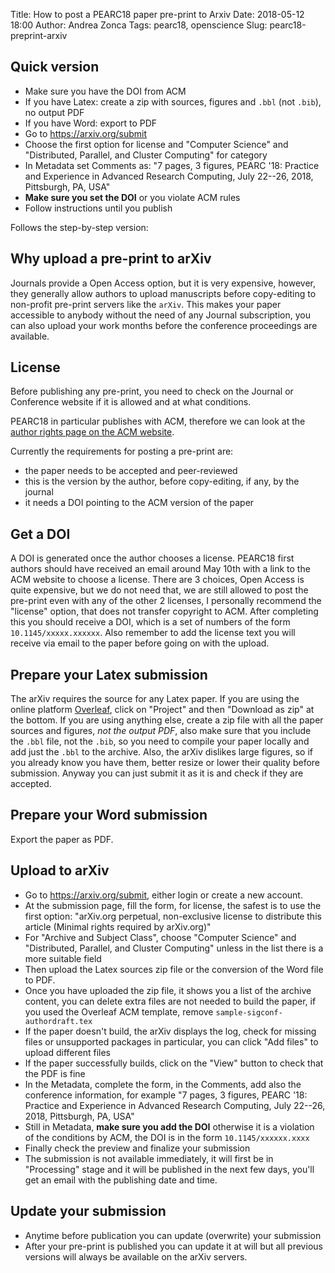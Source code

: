 Title: How to post a PEARC18 paper pre-print to Arxiv
Date: 2018-05-12 18:00
Author: Andrea Zonca
Tags: pearc18, openscience
Slug: pearc18-preprint-arxiv

## Quick version

* Make sure you have the DOI from ACM
* If you have Latex: create a zip with sources, figures and `.bbl` (not `.bib`), no output PDF
* If you have Word: export to PDF
* Go to <https://arxiv.org/submit>
* Choose the first option for license and "Computer Science" and "Distributed, Parallel, and Cluster Computing" for category
* In Metadata set Comments as: "7 pages, 3 figures, PEARC '18: Practice and Experience in Advanced Research Computing, July 22--26, 2018, Pittsburgh, PA, USA"
* **Make sure you set the DOI** or you violate ACM rules
* Follow instructions until you publish

Follows the step-by-step version:

## Why upload a pre-print to arXiv

Journals provide a Open Access option, but it is very expensive, however, they generally allow authors to upload manuscripts before copy-editing to non-profit pre-print servers like the `arXiv`.
This makes your paper accessible to anybody without the need of any Journal subscription, you can also upload your work months before the conference proceedings are available.

## License

Before publishing any pre-print, you need to check on the Journal or Conference website
if it is allowed and at what conditions.

PEARC18 in particular publishes with ACM, therefore we can look at the [author rights page on the ACM website](http://authors.acm.org/main.html).

Currently the requirements for posting a pre-print are:

* the paper needs to be accepted and peer-reviewed
* this is the version by the author, before copy-editing, if any, by the journal
* it needs a DOI pointing to the ACM version of the paper

## Get a DOI

A DOI is generated once the author chooses a license.
PEARC18 first authors should have received an email around May 10th with a link to the ACM
website to choose a license.
There are 3 choices, Open Access is quite expensive, but we do not need that, we are still allowed
to post the pre-print even with any of the other 2 licenses, I personally recommend the
"license" option, that does not transfer copyright to ACM.
After completing this you should receive a DOI, which is a set of numbers of the form `10.1145/xxxxx.xxxxxx`.
Also remember to add the license text you will receive via email to the paper before going on with the upload.

## Prepare your Latex submission

The arXiv requires the source for any Latex paper.
If you are using the online platform [Overleaf](https://overleaf.com), click on "Project" and then "Download as zip" at the bottom.
If you are using anything else, create a zip file with all the paper sources and figures, *not the output PDF*, also make sure that you include the `.bbl` file, not the `.bib`, so you need to compile your paper locally and add just the `.bbl` to the archive.
Also, the arXiv dislikes large figures, so if you already know you have them, better resize or lower their quality before submission. Anyway you can just submit it as it is and check if they are accepted.

## Prepare your Word submission

Export the paper as PDF.

## Upload to arXiv

* Go to <https://arxiv.org/submit>, either login or create a new account.
* At the submission page, fill the form, for license, the safest is to use the first option: "arXiv.org perpetual, non-exclusive license to distribute this article (Minimal rights required by arXiv.org)"
* For "Archive and Subject Class", choose "Computer Science" and "Distributed, Parallel, and Cluster Computing" unless in the list there is a more suitable field
* Then upload the Latex sources zip file or the conversion of the Word file to PDF.
* Once you have uploaded the zip file, it shows you a list of the archive content, you can delete extra files are not needed to build the paper, if you used the Overleaf ACM template, remove `sample-sigconf-authordraft.tex`
* If the paper doesn't build, the arXiv displays the log, check for missing files or unsupported packages in particular, you can click "Add files" to upload different files
* If the paper successfully builds, click on the "View" button to check that the PDF is fine
* In the Metadata, complete the form, in the Comments, add also the conference information, for example "7 pages, 3 figures, PEARC '18: Practice and Experience in Advanced Research Computing, July 22--26, 2018, Pittsburgh, PA, USA"
* Still in Metadata, **make sure you add the DOI** otherwise it is a violation of the conditions by ACM, the DOI is in the form  `10.1145/xxxxxx.xxxx`
* Finally check the preview and finalize your submission
* The submission is not available immediately, it will first be in "Processing" stage and it will be published in the next few days, you'll get an email with the publishing date and time.

## Update your submission

* Anytime before publication you can update (overwrite) your submission
* After your pre-print is published you can update it at will but all previous versions will always be available on the arXiv servers.

